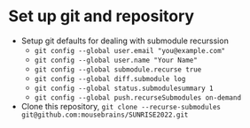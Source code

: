 # Set up git and repository
- Setup git defaults for dealing with submodule recurssion
  - `git config --global user.email "you@example.com"`
  - `git config --global user.name "Your Name"`
  - `git config --global submodule.recurse true`
  - `git config --global diff.submodule log`
  - `git config --global status.submodulesummary 1`
  - `git config --global push.recurseSubmodules on-demand`
- Clone this repository, `git clone --recurse-submodules git@github.com:mousebrains/SUNRISE2022.git`
